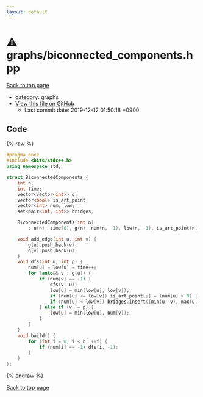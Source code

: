 ```yaml
---
layout: default
---
```


<!-- mathjax config similar to math.stackexchange -->
<script type="text/javascript" async
  src="https://cdnjs.cloudflare.com/ajax/libs/mathjax/2.7.5/MathJax.js?config=TeX-MML-AM_CHTML">
</script>
<script type="text/x-mathjax-config">
  MathJax.Hub.Config({
    TeX: { equationNumbers: { autoNumber: "AMS" }},
    tex2jax: {
      inlineMath: [ ['$','$'] ],
      processEscapes: true
    },
    "HTML-CSS": { matchFontHeight: false },
    displayAlign: "left",
    displayIndent: "2em"
  });
</script>

<script type="text/javascript" src="https://cdnjs.cloudflare.com/ajax/libs/jquery/3.4.1/jquery.min.js"></script>
<script src="https://cdn.jsdelivr.net/npm/jquery-balloon-js@1.1.2/jquery.balloon.min.js" integrity="sha256-ZEYs9VrgAeNuPvs15E39OsyOJaIkXEEt10fzxJ20+2I=" crossorigin="anonymous"></script>
<script type="text/javascript" src="../../assets/js/copy-button.js"></script>
<link rel="stylesheet" href="../../assets/css/copy-button.css" />


# :warning: graphs/biconnected_components.hpp
<a href="../../index.html">Back to top page</a>

* category: graphs
* <a href="{{ site.github.repository_url }}/blob/master/graphs/biconnected_components.hpp">View this file on GitHub</a>
    - Last commit date: 2019-12-12 01:50:18 +0900




## Code
{% raw %}
```cpp
#pragma once
#include <bits/stdc++.h>
using namespace std;

struct BiconnectedComponents {
    int n;
    int time;
    vector<vector<int>> g;
    vector<bool> is_art_point;
    vector<int> num, low;
    set<pair<int, int>> bridges;

    BiconnectedComponents(int n)
        : n(n), time(0), g(n), num(n, -1), low(n, -1), is_art_point(n, false) {}

    void add_edge(int u, int v) {
        g[u].push_back(v);
        g[v].push_back(u);
    }
    void dfs(int u, int p) {
        num[u] = low[u] = time++;
        for (auto&& v : g[u]) {
            if (num[v] == -1) {
                dfs(v, u);
                low[u] = min(low[u], low[v]);
                if (num[u] <= low[v]) is_art_point[u] = (num[u] > 0) || (num[v] > 1);
                if (num[u] < low[v]) bridges.insert({min(u, v), max(u, v)});
            } else if (v != p) {
                low[u] = min(low[u], num[v]);
            }
        }
    }
    void build() {
        for (int i = 0; i < n; ++i) {
            if (num[i] == -1) dfs(i, -1);
        }
    }
};
```
{% endraw %}

<a href="../../index.html">Back to top page</a>

